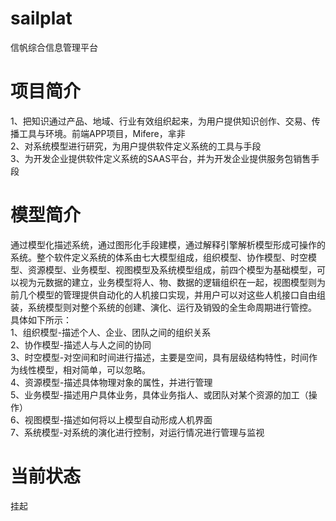 # sailplat
信帆综合信息管理平台
# 项目简介
  1、把知识通过产品、地域、行业有效组织起来，为用户提供知识创作、交易、传播工具与环境。前端APP项目，Mifere，芈非</br>
  2、对系统模型进行研究，为用户提供软件定义系统的工具与手段</br>
  3、为开发企业提供软件定义系统的SAAS平台，并为开发企业提供服务包销售手段</br>
# 模型简介
  通过模型化描述系统，通过图形化手段建模，通过解释引擎解析模型形成可操作的系统。整个软件定义系统的体系由七大模型组成，组织模型、协作模型、时空模型、资源模型、业务模型、视图模型及系统模型组成，前四个模型为基础模型，可以视为元数据的建立，业务模型将人、物、数据的逻辑组织在一起，视图模型则为前几个模型的管理提供自动化的人机接口实现，并用户可以对这些人机接口自由组装，系统模型则对整个系统的创建、演化、运行及销毁的全生命周期进行管控。</br>
  具体如下所示：</br>
  1、组织模型-描述个人、企业、团队之间的组织关系</br>
  2、协作模型-描述人与人之间的协同</br>
  3、时空模型-对空间和时间进行描述，主要是空间，具有层级结构特性，时间作为线性模型，相对简单，可以忽略。</br>
  4、资源模型-描述具体物理对象的属性，并进行管理</br>
  5、业务模型-描述用户具体业务，具体业务指人、或团队对某个资源的加工（操作）</br>
  6、视图模型-描述如何将以上模型自动形成人机界面</br>
  7、系统模型-对系统的演化进行控制，对运行情况进行管理与监视</br>
# 当前状态
挂起
